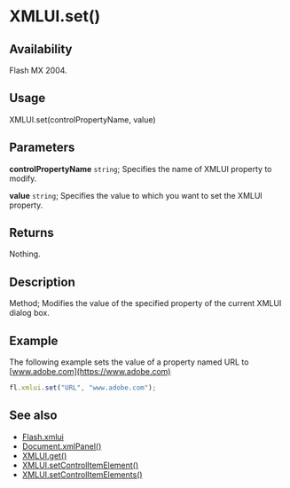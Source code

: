 # XMLUI.set()

## Availability

Flash MX 2004.

## Usage

XMLUI.set(controlPropertyName, value)

## Parameters

**controlPropertyName** `string`; Specifies the name of XMLUI property to modify.

**value** `string`; Specifies the value to which you want to set the XMLUI property.

## Returns

Nothing.

## Description

Method; Modifies the value of the specified property of the current XMLUI dialog box.

## Example

The following example sets the value of a property named URL to [www.adobe.com](https://www.adobe.com)

```javascript
fl.xmlui.set("URL", "www.adobe.com");
```

## See also

- [Flash.xmlui](../Flash_object/Flash81.md)
- [Document.xmlPanel()](../Document_object/Document6198.md)
- [XMLUI.get()](../XMLUI_object/XMLUI2.md)
- [XMLUI.setControlItemElement()](../XMLUI_object/XMLUI7.md)
- [XMLUI.setControlItemElements()](../XMLUI_object/XMLUI8.md)
